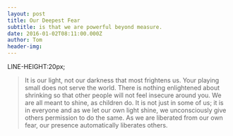 ```yaml
---
layout: post
title: Our Deepest Fear
subtitle: is that we are powerful beyond measure.
date: 2016-01-02T08:11:00.000Z
author: Tom
header-img:
---
```


LINE-HEIGHT:20px;
> It is our light, not our darkness that most frightens us. Your playing small does not serve the world. There is nothing enlightened about shrinking so that other people will not feel insecure around you. We are all meant to shine, as children do. It is not just in some of us; it is in everyone and as we let our own light shine, we unconsciously give others permission to do the same. As we are liberated from our own fear, our presence automatically liberates others.
